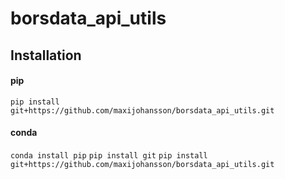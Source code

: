 # borsdata_api_utils
## Installation
#### pip
```pip install git+https://github.com/maxijohansson/borsdata_api_utils.git```
#### conda
```conda install pip```
```pip install git```
```pip install git+https://github.com/maxijohansson/borsdata_api_utils.git```

